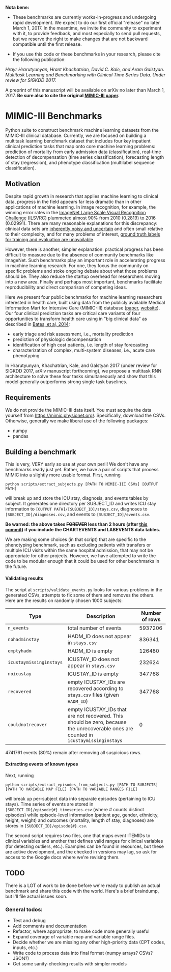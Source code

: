 **Nota bene:**

* These benchmarks are currently works-in-progress and undergoing rapid development. We expect to do our first official "release" no later March 1, 2017. In the meantime, we invite the community to experiment with it, to provide feedback, and most especially to send pull requests, but we reserve the right to make changes that are not backward compatible until the first release.

* If you use this code or these benchmarks in your research, please cite the following publication:

*Hrayr Hrarutyunyan, Hrant Khachatrian, David C. Kale, and Aram Galstyan. Multitask Learning and Benchmarking with Clinical Time Series Data. Under review for SIGKDD 2017.*

A preprint of this manuscript will be available on arXiv no later than March 1, 2017. **Be sure also to cite the original [MIMIC-III paper](http://www.nature.com/articles/sdata201635).**

MIMIC-III Benchmarks
=========================
Python suite to construct benchmark machine learning datasets from the MIMIC-III clinical database. Currently, we are focused on building a multitask learning benchmark dataset that includes four key inpatient clinical prediction tasks that map onto core machine learning problems: prediction of mortality from early admission data (classification), real-time detection of decompensation (time series classification), forecasting length of stay (regression), and phenotype classification (multilabel sequence classification).

## Motivation

Despite rapid growth in research that applies machine learning to clinical data, progress in the field appears far less dramatic than in other applications of machine learning. In image recognition, for example, the winning error rates in the [ImageNet Large Scale Visual Recognition Challenge](http://image-net.org/challenges/LSVRC/) (ILSVRC) plummeted almost 90% from 2010 (0.2819) to 2016 (0.02991).
There are many reasonable explanations for this discrepancy: clinical data sets are [inherently noisy and uncertain](http://www-scf.usc.edu/~dkale/papers/marlin-ihi2012-ehr_clustering.pdf) and often small relative to their complexity, and for many problems of interest, [ground truth labels for training and evaluation are unavailable](https://academic.oup.com/jamia/article-abstract/23/6/1166/2399304/Learning-statistical-models-of-phenotypes-using?redirectedFrom=PDF).

However, there is another, simpler explanation: practical progress has been difficult to measure due to the absence of community benchmarks like ImageNet. Such benchmarks play an important role in accelerating progress in machine learning research. For one, they focus the community on specific problems and stoke ongoing debate about what those problems should be. They also reduce the startup overhead for researchers moving into a new area. Finally and perhaps most important, benchmarks facilitate reproducibility and direct comparison of competing ideas.

Here we present four public benchmarks for machine learning researchers interested in health care, built using data from the publicly available Medical Information Mart for Intensive Care (MIMIC-III) database ([paper](http://www.nature.com/articles/sdata201635), [website](http://mimic.physionet.org)). Our four clinical prediction tasks are critical care variants of four opportunities to transform health care using in "big clinical data" as described in [Bates, et al, 2014](http://content.healthaffairs.org/content/33/7/1123.abstract):

* early triage and risk assessment, i.e., mortality prediction
* prediction of physiologic decompensation
* identification of high cost patients, i.e. length of stay forecasting
* characterization of complex, multi-system diseases, i.e., acute care phenotyping

In Hrarutyunyan, Khachatrian, Kale, and Galstyan 2017 (under review for SIGKDD 2017, arXiv manuscript forthcoming), we propose a multitask RNN architecture to solve these four tasks simultaneously and show that this model generally outperforms strong single task baselines.

## Requirements

We do not provide the MIMIC-III data itself. You must acquire the data yourself from https://mimic.physionet.org/. Specifically, download the CSVs. Otherwise, generally we make liberal use of the following packages:

- numpy
- pandas

## Building a benchmark

This is very, VERY early so use at your own peril! We don't have any benchmarks ready just yet. Rather, we have a pair of scripts that process MIMIC into a slightly more usable format. First, running

```python scripts/extract_subjects.py [PATH TO MIMIC-III CSVs] [OUTPUT PATH]```

will break up and store the ICU stay, diagnosis, and events tables by subject. It generates one directory per SUBJECT_ID and writes ICU stay information to ```[OUTPUT PATH]/[SUBJECT_ID]/stays.csv```, diagnoses to ```[SUBJECT_ID]/diagnoses.csv```, and events to  ```[SUBJECT_ID]/events.csv```.

**Be warned: the above takes ~~FOREVER~~ less than 2 hours (after [this commit](https://github.com/Hrant-Khachatrian/mimic3-benchmarks/commit/ba9f53c2b593fe13ba62deff02dcea1a2027e9f1)) if you include the CHARTEVENTS and LABEVENTS data tables.**

We are making some choices (in that script) that are specific to the phenotyping benchmark, such as excluding patients with transfers or multiple ICU visits within the same hospital admission, that may not be appropriate for other projects. However, we have attempted to write the code to be modular enough that it could be used for other benchmarks in the future.

#### Validating results
The script at `scripts/validate_events.py` looks for various problems in the generated CSVs, attempts to fix some of them and removes the others. Here are the results on randomly chosen 1000 subjects:

| Type | Description | Number of rows |
| --- | --- | --- |
| `n_events` | total number of events | 5937206 |
| `nohadminstay` | HADM_ID does not appear in `stays.csv` | 836341 |
| `emptyhadm` | HADM_ID is empty | 126480 |
| `icustaymissinginstays` | ICUSTAY_ID does not appear in `stays.csv` | 232624 |
| `noicustay` | ICUSTAY_ID is empty | 347768 |
| `recovered` | empty ICUSTAY_IDs are recovered according to `stays.csv` files (given `HADM_ID`) | 347768 |
| `couldnotrecover` | empty ICUSTAY_IDs that are not recovered. This should be zero, because the unrecoverable ones are counted in `icustaymissinginstays` | 0 |

4741761 events (80%) remain after removing all suspicious rows.

#### Extracting events of known types
Next, running

```python scripts/extract_episodes_from_subjects.py [PATH TO SUBJECTS] [PATH TO VARIABLE MAP FILE] [PATH TO VARIABLE RANGES FILE]```

will break up per-subject data into separate episodes (pertaining to ICU stays). Time series of events are stored in ```[SUBJECT_ID]/episode{#}_timeseries.csv``` (where # counts distinct episodes) while episode-level information (patient age, gender, ethnicity, height, weight) and outcomes (mortality, length of stay, diagnoses) are stores in ```[SUBJECT_ID]/episode{#}.csv```.

The second script requires two files, one that maps event ITEMIDs to clinical variables and another that defines valid ranges for clinical variables (for detecting outliers, etc.). Examples can be found in resources, but these are active development, and the checked in versions may lag, so ask for access to the Google docs where we're revising them.

## TODO

There is a LOT of work to be done before we're ready to publish an actual benchmark and share this code with the world. Here's a brief braindump, but I'll file actual issues soon.

### General todos:

- Test and debug
- Add comments and documentation
- Refactor, where appropriate, to make code more generally useful
- Expand coverage of variable map and variable range files.
- Decide whether we are missing any other high-priority data (CPT codes, inputs, etc.)
- Write code to process data into final format (numpy arrays? CSVs? JSON?)
- Get some sanity-checking results with simpler models

